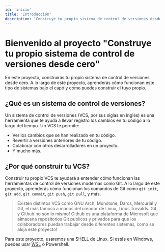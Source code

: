 ```yaml
---
id: 'inicio'
title: 'Introducción'
description: 'Construye tu propio sistema de control de versiones desde cero.'
---
```

# Bienvenido al proyecto "Construye tu propio sistema de control de versiones desde cero"

En este proyecto, construirás tu propio sistema de control de versiones desde cero. A lo largo de este proyecto, aprenderás cómo funcionan este tipo de sistemas bajo el capó y cómo puedes construir el tuyo propio.

## ¿Qué es un sistema de control de versiones?

Un sistema de control de versiones (VCS, por sus siglas en inglés) es una herramienta que te ayuda a llevar registro los cambios en tu código a lo largo del tiempo. Un VCS te permite:
- Ver los cambios que se han realizado en tu código.
- Revertir a versiones anteriores de tu código.
- Colaborar con otros desarrolladores en un proyecto.
- Y mucho más.

## ¿Por qué construir tu VCS?

Construir tu propio VCS te ayudará a entender cómo funcionan las herramientas de control de versiones modernas como Git. A lo largo de este proyecto, aprenderás cómo funcionan los comandos de Git como `git init`, `git add`, `git commit`, `git push`, `git pull`, y más.


> Existen distintos VCS como GNU Arch, Monotone, Darcs, Mercurial y Git, el más famoso a manos del creador de Linux, Linus Torvalds.
> Git y Github no son lo mismo! Github es una plataforma de Microsoft que almacena repositorios Git publicos y privados para que los colaboradores puedan trabajar desde diferentes sistemas, como se aloja este proyecto!

Para este proyecto, usaremos una SHELL de Linux. Si estás en Windows, puedes usar [WSL](https://learn.microsoft.com/en-us/windows/wsl/about) o Powershell.
